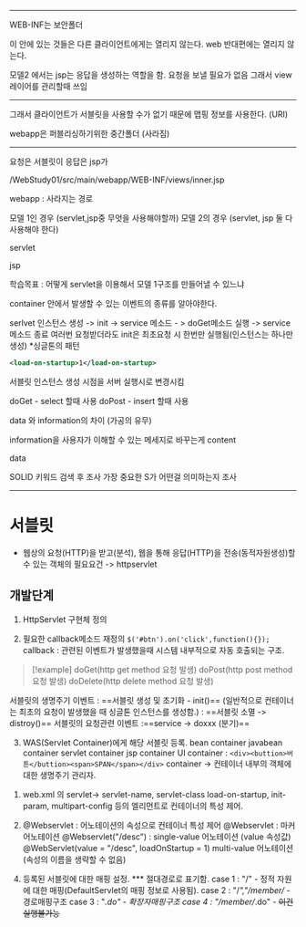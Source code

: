 <hr>


WEB-INF는 보안폴더

이 안에 있는 것들은 다른 클라이언트에게는 열리지 않는다.
web 반대편에는 열리지 않는다.

모델2 에서는 jsp는 응답을 생성하는 역할을 함.
요청을 보낼 필요가 없음
그래서 view 레이어를 관리할때 쓰임

<hr>

그래서 클라이언트가 서블릿을 사용할 수가 없기 때문에 맵핑 정보를 사용한다. (URI)

webapp은 퍼블리싱하기위한 중간폴더 (사라짐)


<hr>

요청은 서블릿이 응답은 jsp가 

/WebStudy01/src/main/webapp/WEB-INF/views/inner.jsp

webapp : 사라지는 경로

모델 1인 경우 (servlet,jsp중 무엇을 사용해야할까)
모델 2의 경우 (servlet, jsp 둘 다 사용해야 한다)

servlet

jsp

학습목표 : 어떻게 servlet을 이용해서 모델 1구조를 만들어낼 수 있느냐

container 안에서 발생할 수 있는 이벤트의 종류를 알아야한다.

serlvet 인스턴스 생성 -> init -> service 메소드 - > doGet메소드 실행 -> service 메소드 종료
여러번 요청받더라도 init은 최초요청 시 한번만 실행됨(인스턴스는 하나만 생성)
*싱글톤의 패턴

``` xml
<load-on-startup>1</load-on-startup>
```
서블릿 인스턴스 생성 시점을 서버 실행시로 변경시킴

doGet - select 할때 사용
doPost - insert 할때 사용

data 와 information의 차이 (가공의 유무)

information을 사용자가 이해할 수 있는 메세지로 바꾸는게 content

data 



SOLID 키워드 검색 후 조사
가장 중요한 S가 어떤걸 의미하는지 조사





<hr>

# 서블릿

 *  웹상의 요청(HTTP)을 받고(분석), 웹을 통해 응답(HTTP)을 전송(동적자원생성)할 수 있는 객체의 필요요건 -> httpservlet 
 	
## 개발단계

 1.  HttpServlet 구현체 정의
 
 2. 필요한 callback메소드 재정의
    `$('#btn').on('click',function(){});`
    callback : 관련된 이벤트가 발생했을때 시스템 내부적으로 자동 호출되는 구조.

>[!example] 
>doGet(http get method 요청 발생)
doPost(http post method 요청 발생)
doDelete(http delete method 요청 발생)


서블릿의 생명주기 이벤트 
	: ==서블릿 생성 및 초기화 - init()==
		(일반적으로 컨테이너는 최초의 요청이 발생했을 때 싱글톤 인스턴스를 생성함.)
	: ==서블릿 소멸  -> distroy()==
서블릿의 요청관련 이벤트 
	:==service -> doxxx (분기)==


 3. WAS(Servlet Container)에게 해당 서블릿 등록.
	bean container
	javabean container
	servlet container
	jsp container
	UI container : `<div><buttion>버튼</buttion><span>SPAN</span></div>`
  container -> 컨테이너 내부의 객체에 대한 생명주기 관리자.
  
1) web.xml 의 servlet-> servlet-name, servlet-class
	load-on-startup, init-param, multipart-config 등의 엘리먼트로 컨테이너의 특성 제어.
	
1)  @Webservlet : 어노테이션의 속성으로 컨테이너 특성 제어
    @Webservlet : 마커 어노테이션
    @Webservlet("/desc") : single-value 어노테이션 (value 속성값)
    @WebServlet(value = "/desc", loadOnStartup = 1) multi-value 어노테이션 (속성의 이름을 생략할 수 없음)

4. 등록된 서블릿에 대한 매핑 설정. *** 절대경로로 표기함.
	case 1 : "/"    - 정적 자원에 대한 매핑(DefaultServlet의 매핑 정보로 사용됨).
	case 2 : "/*","/member/* - 경로매핑구조
	case 3 : "*.do" - 확장자매핑구조
	case 4 : "/member/*.do" - ~~이건 실행불가능~~




